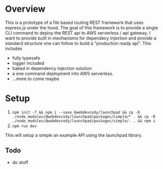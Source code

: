 # Overview

This is a prototype of a file based routing REST framework that uses express.js under the hood. The goal of this framework is to provide a single CLI command to deploy the REST api to AWS serverless / api gateway. I want to provide built in mechanisms for dependecy injection and provide a standard structure one can follow to build a "production ready api". This includes

- fully typesafe
- logger included
- baked in dependency injection solution
- a one command deployment into AWS serverless.
- ...more to come maybe

# Setup

1. `npm init -f && npm i --save @webdevcody/launchpad && cp -R ./node_modules/@webdevcody/launchpad/packages/simple/* . && cp -R ./node_modules/@webdevcody/launchpad/packages/simple/. . && npm i`
2. `npm run dev`

This will setup a simple an example API using the launchpad library.

## Todo

- do stuff
